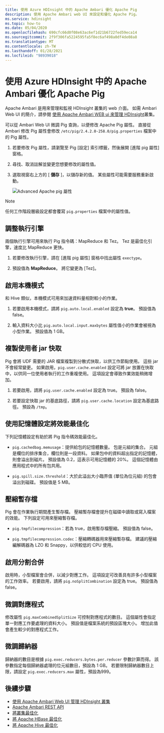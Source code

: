 ```yaml
---
title: 使用 Azure HDInsight 中的 Apache Ambari 優化 Apache Pig
description: 使用 Apache Ambari web UI 來設定和優化 Apache Pig。
ms.service: hdinsight
ms.topic: how-to
ms.date: 05/04/2020
ms.openlocfilehash: 690cfc66d0f08e63ac6ef1d21b6722fed59eca14
ms.sourcegitcommit: 2f9f306fa5224595fa5f8ec6af498a0df4de08a8
ms.translationtype: MT
ms.contentlocale: zh-TW
ms.lasthandoff: 01/28/2021
ms.locfileid: "98939018"
---
```

# <a name="optimize-apache-pig-with-apache-ambari-in-azure-hdinsight"></a>使用 Azure HDInsight 中的 Apache Ambari 優化 Apache Pig

Apache Ambari 是用來管理和監視 HDInsight 叢集的 web 介面。 如需 Ambari Web UI 的簡介，請參閱 [使用 Apache Ambari WEB ui 來管理 HDInsight](hdinsight-hadoop-manage-ambari.md)叢集。

可以從 Ambari Web UI 微調 Pig 查詢，以便修改 Apache Pig 屬性。 直接從 Ambari 修改 Pig 屬性會修改 `/etc/pig/2.4.2.0-258.0/pig.properties` 檔案中的 Pig 屬性。

1. 若要修改 Pig 屬性，請瀏覽至 Pig [設定] 索引標籤，然後展開 [進階 pig 屬性] 窗格。

1. 尋找、取消註解並變更您想要修改的屬性值。

1. 選取視窗右上方的 [ **儲存** ]，以儲存新的值。 某些屬性可能需要服務重新啟動。

    ![Advanced Apache pig 屬性](./media/optimize-pig-ambari/advanced-pig-properties.png)

> [!NOTE]  
> 任何工作階段層級設定都會覆寫 `pig.properties` 檔案中的屬性值。

## <a name="tune-execution-engine"></a>調整執行引擎

兩個執行引擎可用來執行 Pig 指令碼：MapReduce 和 Tez。 Tez 是最佳化引擎，速度比 MapReduce 更快。

1. 若要修改執行引擎，請在 [進階 pig 屬性] 窗格中找出屬性 `exectype`。

1. 預設值為 **MapReduce**。 將它變更為 [Tez]。

## <a name="enable-local-mode"></a>啟用本機模式

和 Hive 類似，本機模式可用來加速資料量相對較小的作業。

1. 若要啟用本機模式，請將 `pig.auto.local.enabled` 設定為 **true**。 預設值為 false。

1. 輸入資料大小比 `pig.auto.local.input.maxbytes` 屬性值小的作業會被視為小型作業。 預設值為 1 GB。

## <a name="copy-user-jar-cache"></a>複製使用者 jar 快取

Pig 會將 UDF 需要的 JAR 檔案複製到分散式快取，以供工作節點使用。 這些 jar 不會經常變更。 如果啟用，`pig.user.cache.enabled` 設定可將 jar 放置在快取中，以供同一位使用者執行的工作重複使用。 這項設定會導致作業效能稍微增加。

1. 若要啟用，請將 `pig.user.cache.enabled` 設定為 true。 預設為 false。

1. 若要設定快取 jar 的基底路徑，請將 `pig.user.cache.location` 設定為基底路徑。 預設為 `/tmp`。

## <a name="optimize-performance-with-memory-settings"></a>使用記憶體設定將效能最佳化

下列記憶體設定有助於將 Pig 指令碼效能最佳化。

* `pig.cachedbag.memusage`：提供給包的記憶體數量。 包是元組的集合。 元組是欄位的排序集合，欄位則是一段資料。 如果包中的資料超出指定的記憶體，則會溢出到磁片。 預設值為 0.2，這表示可用記憶體的 20%。 這個記憶體由應用程式中的所有包共用。

* `pig.spill.size.threshold`：大於此溢出大小臨界值 (單位為位元組) 的包會溢出到磁碟。 預設值是 5 MB。

## <a name="compress-temporary-files"></a>壓縮暫存檔

Pig 會在作業執行期間產生暫存檔。 壓縮暫存檔會提升在磁碟中讀取或寫入檔案的效能。 下列設定可用來壓縮暫存檔。

* `pig.tmpfilecompression`：若為 true，啟用暫存檔壓縮。 預設值為 false。

* `pig.tmpfilecompression.codec`：壓縮轉碼器用來壓縮暫存檔。 建議的壓縮編解碼器為 LZO 和 Snappy，以供較低的 CPU 使用。

## <a name="enable-split-combining"></a>啟用分割合併

啟用時，小型檔案會合併，以減少對應工作。 這項設定可改善具有許多小型檔案的工作效率。 若要啟用，請將 `pig.noSplitCombination` 設定為 true。 預設值為 false。

## <a name="tune-mappers"></a>微調對應程式

修改屬性 `pig.maxCombinedSplitSize` 可控制對應程式的數目。 這個屬性會指定單一對應工作要處理的資料大小。 預設值是檔案系統的預設區塊大小。 增加此值會產生較少的對應程式工作。

## <a name="tune-reducers"></a>微調歸納器

歸納器的數目是根據 `pig.exec.reducers.bytes.per.reducer` 參數計算而得。 該參數指定每個歸納器處理的位元組數目，預設為 1 GB。 若要限制歸納器數目上限，請設定 `pig.exec.reducers.max` 屬性，預設為999。

## <a name="next-steps"></a>後續步驟

* [使用 Apache Ambari Web UI 管理 HDInsight 叢集](hdinsight-hadoop-manage-ambari.md)
* [Apache Ambari REST API](hdinsight-hadoop-manage-ambari-rest-api.md)
* [將叢集最佳化](./hdinsight-changing-configs-via-ambari.md)
* [將 Apache HBase 最佳化](./optimize-hbase-ambari.md)
* [將 Apache Hive 最佳化](./optimize-hive-ambari.md)
